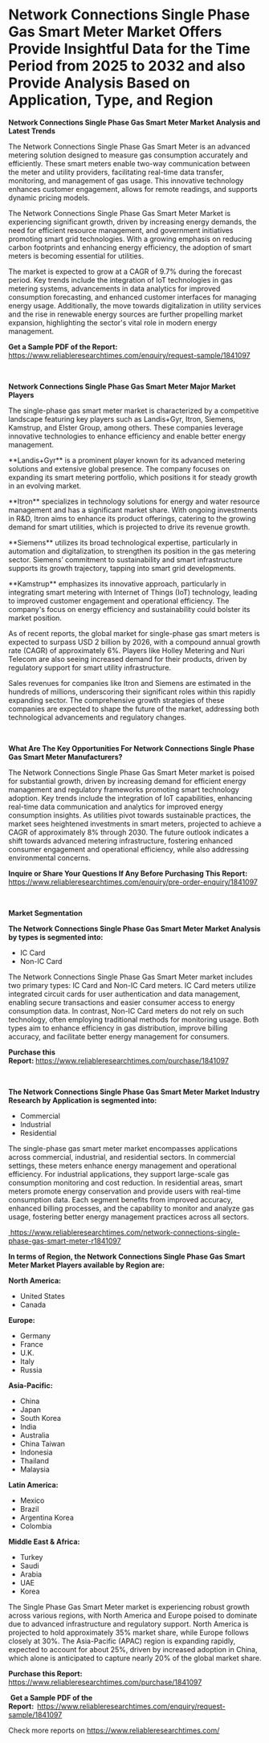 <p><h1>Network Connections Single Phase Gas Smart Meter Market Offers Provide Insightful Data for the Time Period from 2025 to 2032 and also Provide Analysis Based on Application, Type, and Region</h1></p><p><strong>Network Connections Single Phase Gas Smart Meter Market Analysis and Latest Trends</strong></p>
<p><p>The Network Connections Single Phase Gas Smart Meter is an advanced metering solution designed to measure gas consumption accurately and efficiently. These smart meters enable two-way communication between the meter and utility providers, facilitating real-time data transfer, monitoring, and management of gas usage. This innovative technology enhances customer engagement, allows for remote readings, and supports dynamic pricing models.</p><p>The Network Connections Single Phase Gas Smart Meter Market is experiencing significant growth, driven by increasing energy demands, the need for efficient resource management, and government initiatives promoting smart grid technologies. With a growing emphasis on reducing carbon footprints and enhancing energy efficiency, the adoption of smart meters is becoming essential for utilities.</p><p>The market is expected to grow at a CAGR of 9.7% during the forecast period. Key trends include the integration of IoT technologies in gas metering systems, advancements in data analytics for improved consumption forecasting, and enhanced customer interfaces for managing energy usage. Additionally, the move towards digitalization in utility services and the rise in renewable energy sources are further propelling market expansion, highlighting the sector's vital role in modern energy management.</p></p>
<p><strong>Get a Sample PDF of the Report:&nbsp;</strong> <a href="https://www.reliableresearchtimes.com/enquiry/request-sample/1841097?utm_campaign=2646&utm_medium=2&utm_source=Github&utm_content=ia&utm_term=12042025&utm_id=network-connections-single-phase-gas-smart-meter">https://www.reliableresearchtimes.com/enquiry/request-sample/1841097</a></p>
<p>&nbsp;</p>
<p><strong>Network Connections Single Phase Gas Smart Meter Major Market Players</strong></p>
<p><p>The single-phase gas smart meter market is characterized by a competitive landscape featuring key players such as Landis+Gyr, Itron, Siemens, Kamstrup, and Elster Group, among others. These companies leverage innovative technologies to enhance efficiency and enable better energy management.</p><p>**Landis+Gyr** is a prominent player known for its advanced metering solutions and extensive global presence. The company focuses on expanding its smart metering portfolio, which positions it for steady growth in an evolving market. </p><p>**Itron** specializes in technology solutions for energy and water resource management and has a significant market share. With ongoing investments in R&D, Itron aims to enhance its product offerings, catering to the growing demand for smart utilities, which is projected to drive its revenue growth.</p><p>**Siemens** utilizes its broad technological expertise, particularly in automation and digitalization, to strengthen its position in the gas metering sector. Siemens’ commitment to sustainability and smart infrastructure supports its growth trajectory, tapping into smart grid developments.</p><p>**Kamstrup** emphasizes its innovative approach, particularly in integrating smart metering with Internet of Things (IoT) technology, leading to improved customer engagement and operational efficiency. The company's focus on energy efficiency and sustainability could bolster its market position.</p><p>As of recent reports, the global market for single-phase gas smart meters is expected to surpass USD 2 billion by 2026, with a compound annual growth rate (CAGR) of approximately 6%. Players like Holley Metering and Nuri Telecom are also seeing increased demand for their products, driven by regulatory support for smart utility infrastructure.</p><p>Sales revenues for companies like Itron and Siemens are estimated in the hundreds of millions, underscoring their significant roles within this rapidly expanding sector. The comprehensive growth strategies of these companies are expected to shape the future of the market, addressing both technological advancements and regulatory changes.</p></p>
<p>&nbsp;</p>
<p><strong>What Are The Key Opportunities For Network Connections Single Phase Gas Smart Meter Manufacturers?</strong></p>
<p><p>The Network Connections Single Phase Gas Smart Meter market is poised for substantial growth, driven by increasing demand for efficient energy management and regulatory frameworks promoting smart technology adoption. Key trends include the integration of IoT capabilities, enhancing real-time data communication and analytics for improved energy consumption insights. As utilities pivot towards sustainable practices, the market sees heightened investments in smart meters, projected to achieve a CAGR of approximately 8% through 2030. The future outlook indicates a shift towards advanced metering infrastructure, fostering enhanced consumer engagement and operational efficiency, while also addressing environmental concerns.</p></p>
<p><strong>Inquire or Share Your Questions If Any Before Purchasing This Report:</strong> <a href="https://www.reliableresearchtimes.com/enquiry/pre-order-enquiry/1841097?utm_campaign=2646&utm_medium=2&utm_source=Github&utm_content=ia&utm_term=12042025&utm_id=network-connections-single-phase-gas-smart-meter">https://www.reliableresearchtimes.com/enquiry/pre-order-enquiry/1841097</a></p>
<p>&nbsp;</p>
<p><strong>Market Segmentation</strong></p>
<p><strong>The Network Connections Single Phase Gas Smart Meter Market Analysis by types is segmented into:</strong></p>
<p><ul><li>IC Card</li><li>Non-IC Card</li></ul></p>
<p><p>The Network Connections Single Phase Gas Smart Meter market includes two primary types: IC Card and Non-IC Card meters. IC Card meters utilize integrated circuit cards for user authentication and data management, enabling secure transactions and easier consumer access to energy consumption data. In contrast, Non-IC Card meters do not rely on such technology, often employing traditional methods for monitoring usage. Both types aim to enhance efficiency in gas distribution, improve billing accuracy, and facilitate better energy management for consumers.</p></p>
<p><strong>Purchase this Report:&nbsp;</strong><a href="https://www.reliableresearchtimes.com/purchase/1841097?utm_campaign=2646&utm_medium=2&utm_source=Github&utm_content=ia&utm_term=12042025&utm_id=network-connections-single-phase-gas-smart-meter">https://www.reliableresearchtimes.com/purchase/1841097</a></p>
<p>&nbsp;</p>
<p><strong>The Network Connections Single Phase Gas Smart Meter Market Industry Research by Application is segmented into:</strong></p>
<p><ul><li>Commercial</li><li>Industrial</li><li>Residential</li></ul></p>
<p><p>The single-phase gas smart meter market encompasses applications across commercial, industrial, and residential sectors. In commercial settings, these meters enhance energy management and operational efficiency. For industrial applications, they support large-scale gas consumption monitoring and cost reduction. In residential areas, smart meters promote energy conservation and provide users with real-time consumption data. Each segment benefits from improved accuracy, enhanced billing processes, and the capability to monitor and analyze gas usage, fostering better energy management practices across all sectors.</p></p>
<p><a href="https://www.reliableresearchtimes.com/network-connections-single-phase-gas-smart-meter-r1841097?utm_campaign=2646&utm_medium=2&utm_source=Github&utm_content=ia&utm_term=12042025&utm_id=network-connections-single-phase-gas-smart-meter">&nbsp;https://www.reliableresearchtimes.com/network-connections-single-phase-gas-smart-meter-r1841097</a></p>
<p><strong>In terms of Region, the Network Connections Single Phase Gas Smart Meter Market Players available by Region are:</strong></p>
<p>
    <p> <strong> North America: </strong>
        <ul>
            <li>United States</li>
            <li>Canada</li>
        </ul>
        </p> 
    <p> <strong> Europe: </strong>
        <ul>
            <li>Germany</li>
            <li>France</li>
            <li>U.K.</li>
            <li>Italy</li>
            <li>Russia</li>
        </ul>
        </p> 
    <p> <strong> Asia-Pacific: </strong>
        <ul>
            <li>China</li>
            <li>Japan</li>
            <li>South Korea</li>
            <li>India</li>
            <li>Australia</li>
            <li>China Taiwan</li>
            <li>Indonesia</li>
            <li>Thailand</li>
            <li>Malaysia</li>
        </ul>
        </p> 
    <p> <strong> Latin America: </strong>
        <ul>
            <li>Mexico</li>
            <li>Brazil</li>
            <li>Argentina Korea</li>
            <li>Colombia</li>
        </ul>
        </p> 
    <p> <strong> Middle East & Africa: </strong>
        <ul>
            <li>Turkey</li>
            <li>Saudi</li>
            <li>Arabia</li>
            <li>UAE</li>
            <li>Korea</li>
        </ul>
    </p>
    </p>
<p><p>The Single Phase Gas Smart Meter market is experiencing robust growth across various regions, with North America and Europe poised to dominate due to advanced infrastructure and regulatory support. North America is projected to hold approximately 35% market share, while Europe follows closely at 30%. The Asia-Pacific (APAC) region is expanding rapidly, expected to account for about 25%, driven by increased adoption in China, which alone is anticipated to capture nearly 20% of the global market share.</p></p>
<p><strong>Purchase this Report: </strong><a href="https://www.reliableresearchtimes.com/purchase/1841097?utm_campaign=2646&utm_medium=2&utm_source=Github&utm_content=ia&utm_term=12042025&utm_id=network-connections-single-phase-gas-smart-meter">https://www.reliableresearchtimes.com/purchase/1841097</a></p>
<p>&nbsp;<strong>Get a Sample PDF of the Report:&nbsp;&nbsp;</strong><a href="https://www.reliableresearchtimes.com/enquiry/request-sample/1841097?utm_campaign=2646&utm_medium=2&utm_source=Github&utm_content=ia&utm_term=12042025&utm_id=network-connections-single-phase-gas-smart-meter">https://www.reliableresearchtimes.com/enquiry/request-sample/1841097</a></p>
<p><strong></strong></p>
<p>Check more reports on <a href="https://www.reliableresearchtimes.com/?utm_campaign=2646&utm_medium=2&utm_source=Github&utm_content=ia&utm_term=12042025&utm_id=network-connections-single-phase-gas-smart-meter">https://www.reliableresearchtimes.com/</a></p>